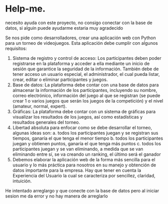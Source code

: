 # Help-me.
necesito ayuda con este proyecto, no consigo conectar con la base de datos, si alguin puede ayudarme estaria muy agradecido 

Se nos pide como desarrolladores, crear una aplicación web con Python para un torneo de
videojuegos. Esta aplicación debe cumplir con algunos requisitos:
1. Sistema de registro y control de acceso: Los participantes deben poder registrarse en la
plataforma y acceder a ella mediante un inicio de sesión que garantice la seguridad de la
información. También debe de tener acceso un usuario especial, el administrador, el cual
pueda listar, crear, editar o eliminar participantes y juegos.
2. Base de datos: La plataforma debe contar con una base de datos para almacenar la
información de los participantes, incluyendo su nombre, correo electrónico, información del
juego al que se registran (se puede crear 1 o varios juegos que serán los juegos de la
competición) y el nivel (amateur, normal, expert).
3. Gráficas: La plataforma debe contar con un sistema de gráficas para visualizar los
resultados de los juegos, así como estadísticas y resultados generales del torneo.
4. Libertad absoluta para enfocar como se debe desarrollar el torneo, algunas ideas son:
a. todos los participantes juegan y se registran sus tiempos, ganaría el que tenga el
menor tiempo
b. todos los participantes juegan y obtienen puntos, ganaría el que tenga más puntos
c. todos los participantes juegan y se van eliminando, a medida que se van eliminando
entre sí, se va creando un ranking, el último será el ganador
5. Debemos elaborar la aplicación web de la forma más sencilla para el usuario y lo más
práctica para nosotros en su manejo y obtención de datos importante para la empresa. Hay
que tener en cuenta la Experiencia del Usuario la cual se caracteriza por sencillez, claridad,
intuición.

He intentado arreglargo y que conecte con la base de datos pero al iniciar sesion me da error y no hay manera de arreglarlo 
